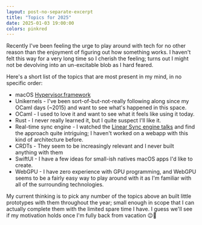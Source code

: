 ```yaml
---
layout: post-no-separate-excerpt
title: "Topics for 2025"
date: 2025-01-03 19:00:00
colors: pinkred
---
```


Recently I've been feeling the urge to play around with tech for no other reason than the enjoyment of figuring out how something works. I haven't felt this way for a very long time so I cherish the feeling; turns out I might not be devolving into an un-excitable blob as I hard feared.

Here's a short list of the topics that are most present in my mind, in no specific order:

- macOS [Hypervisor.framework](https://developer.apple.com/documentation/hypervisor)
- Unikernels - I've been sort-of-but-not-really following along since my OCaml days (~2015) and want to see what's happened in this space.
- OCaml - I used to love it and want to see what it feels like using it today.
- Rust - I never really learned it, but I quite suspect I'll like it.
- Real-time sync engine - I watched the [Linear Sync engine talks](https://linear.app/blog/scaling-the-linear-sync-engine) and find the approach quite intriguing; I haven't worked on a webapp with this kind of architecture before.
- CRDTs - They seem to be increasingly relevant and I never built anything with them
- SwiftUI - I have a few ideas for small-ish natives macOS apps I'd like to create.
- WebGPU - I have zero experience with GPU programming, and WebGPU seems to be a fairly easy way to play around with it as I'm familiar with all of the surrounding technologies.

My current thinking is to pick any number of the topics above an built little prototypes with them throughout the year; small enough in scope that I can actually complete them with the limited spare time I have. I guess we'll see if my motivation holds once I'm fully back from vacation 😉🤞

